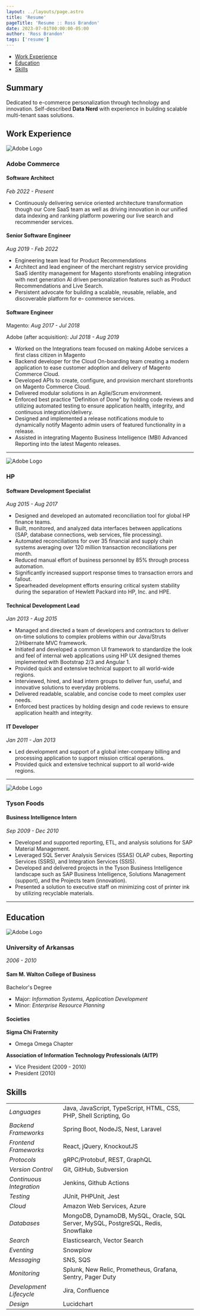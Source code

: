 ```yaml
---
layout: ../layouts/page.astro
title: 'Resume'
pageTitle: 'Resume :: Ross Brandon'
date: 2023-07-01T00:00:00-05:00
author: 'Ross Brandon'
tags: ['resume']
---
```


<!-- TOC -->

- [Work Experience](#work-experience)
- [Education](#education)
- [Skills](#skills)
<!-- /TOC -->

## Summary

Dedicated to e-commerce personalization through technology and innovation. Self-described **Data Nerd** with experience in
building scalable multi-tenant saas solutions.

## Work Experience

![Adobe Logo](@assets/images/adobe_logo.jpg)

### Adobe Commerce

#### Software Architect

_Feb 2022 - Present_

- Continuously delivering service oriented architecture transformation though our Core SaaS team as well as driving innovation in our unified data indexing and ranking platform powering our live search and recommender services.

#### Senior Software Engineer

_Aug 2019 - Feb 2022_

- Engineering team lead for Product Recommendations
- Architect and lead engineer of the merchant registry service providing SaaS identity management for
  Magento storefronts enabling integration with next generation AI driven personalization features such as
  Product Recommendations and Live Search.
- Persistent advocate for building a scalable, reusable, reliable, and discoverable platform for e-
  commerce services.

#### Software Engineer

Magento: _Aug 2017 - Jul 2018_

Adobe (after acquisition): _Jul 2018 - Aug 2019_

- Worked on the Integrations team focused on making Adobe services a first class citizen in Magento
- Backend developer for the Cloud On-boarding team creating a modern application to ease customer
  adoption and delivery of Magento Commerce Cloud.
- Developed APIs to create, configure, and provision merchant storefronts on Magento Commerce
  Cloud.
- Delivered modular solutions in an Agile/Scrum environment.
- Enforced best practice "Definition of Done" by holding code reviews and utilizing automated testing to
  ensure application health, integrity, and continuous integration/delivery.
- Designed and implemented a release notifications module to dynamically notify Magento admin users
  of featured functionality in a release.
- Assisted in integrating Magento Business Intelligence (MBI) Advanced Reporting into the latest
  Magento releases.

---

![Adobe Logo](@assets/images/hp_logo.jpg)

### HP

#### Software Development Specialist

_Aug 2015 - Aug 2017_

- Designed and developed an automated reconciliation tool for global HP finance teams.
- Built, monitored, and analyzed data interfaces between applications (SAP, database connections, web
  services, file processing).
- Automated reconciliations for over 35 financial and supply chain systems averaging over 120 million
  transaction reconciliations per month.
- Reduced manual effort of business personnel by 85% through process automation.
- Significantly increased support response times to transaction errors and fallout.
- Spearheaded development efforts ensuring critical system stability during the separation of Hewlett
  Packard into HP, Inc. and HPE.

#### Technical Development Lead

_Jan 2013 - Aug 2015_

- Managed and directed a team of developers and contractors to deliver on-time solutions to complex
  problems within our Java/Struts 2/Hibernate MVC framework.
- Initiated and developed a common UI framework to standardize the look and feel of internal web
  applications using HP UX designed themes implemented with Bootstrap 2/3 and Angular 1.
- Provided quick and extensive technical support to all world-wide regions.
- Interviewed, hired, and lead intern groups to deliver fun, useful, and innovative solutions to everyday
  problems.
- Delivered readable, scalable, and concise code to meet complex user needs.
- Enforced best practices by holding design and code reviews to ensure application health and integrity.

#### IT Developer

_Jan 2011 - Jan 2013_

- Led development and support of a global inter-company billing and processing application to support
  mission critical operations.
- Provided quick and extensive technical support to all world-wide regions.

---

![Adobe Logo](@assets/images/tyson_logo.jpg)

### Tyson Foods

#### Business Intelligence Intern

_Sep 2009 - Dec 2010_

- Developed and supported reporting, ETL, and analysis solutions for SAP Material Management.
- Leveraged SQL Server Analysis Services (SSAS) OLAP cubes, Reporting Services (SSRS), and
  Integration Services (SSIS).
- Developed and delivered projects in the Tyson Business Intelligence landscape such as SAP
  Business Intelligence, Solutions Management (support), and the Projects team (innovation).
- Presented a solution to executive staff on minimizing cost of printer ink by utilizing recyclable
  materials.

---

## Education

![Adobe Logo](@assets/images/uofa_logo.jpg)

### University of Arkansas

_2006 - 2010_

#### Sam M. Walton College of Business

Bachelor's Degree

- Major: _Information Systems, Application Development_
- Minor: _Enterprise Resource Planning_

#### Societies

**Sigma Chi Fraternity**

- Omega Omega Chapter

**Association of Information Technology Professionals (AITP)**

- Vice President (2009 - 2010)
- President (2010)

## Skills

|                          |                                                                                   |
| ------------------------ | --------------------------------------------------------------------------------- |
| _Languages_              | Java, JavaScript, TypeScript, HTML, CSS, PHP, Shell Scripting, Go                 |
| _Backend Frameworks_     | Spring Boot, NodeJS, Nest, Laravel                                                |
| _Frontend Frameworks_    | React, jQuery, KnockoutJS                                                         |
| _Protocols_              | gRPC/Protobuf, REST, GraphQL                                                      |
| _Version Control_        | Git, GitHub, Subversion                                                           |
| _Continuous Integration_ | Jenkins, Github Actions                                                           |
| _Testing_                | JUnit, PHPUnit, Jest                                                              |
| _Cloud_                  | Amazon Web Services, Azure                                                        |
| _Databases_              | MongoDB, DynamoDB, MySQL, Oracle, SQL Server, MySQL, PostgreSQL, Redis, Snowflake |
| _Search_                 | Elasticsearch, Vector Search                                                      |
| _Eventing_               | Snowplow                                                                          |
| _Messaging_              | SNS, SQS                                                                          |
| _Monitoring_             | Splunk, New Relic, Prometheus, Grafana, Sentry, Pager Duty                        |
| _Development Lifecycle_  | Jira, Confluence                                                                  |
| _Design_                 | Lucidchart                                                                        |

